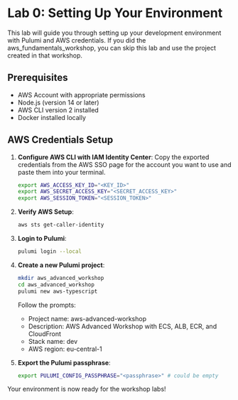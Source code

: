 # Lab 0: Setting Up Your Environment

This lab will guide you through setting up your development environment with Pulumi and AWS credentials. If you did the aws_fundamentals_workshop, you can skip this lab and use the project created in that workshop.

## Prerequisites

- AWS Account with appropriate permissions
- Node.js (version 14 or later)
- AWS CLI version 2 installed
- Docker installed locally

## AWS Credentials Setup

1. **Configure AWS CLI with IAM Identity Center**:
   Copy the exported credentials from the AWS SSO page for the account you want to use and paste them into your terminal.
   ```bash
   export AWS_ACCESS_KEY_ID="<KEY_ID>"
   export AWS_SECRET_ACCESS_KEY="<SECRET_ACCESS_KEY>"
   export AWS_SESSION_TOKEN="<SESSION_TOKEN>"
   ```

2. **Verify AWS Setup**:
   ```bash
   aws sts get-caller-identity
   ```

3. **Login to Pulumi**:
   ```bash
   pulumi login --local
   ```

4. **Create a new Pulumi project**:
   ```bash
   mkdir aws_advanced_workshop
   cd aws_advanced_workshop
   pulumi new aws-typescript
   ```
   Follow the prompts:
   - Project name: aws-advanced-workshop
   - Description: AWS Advanced Workshop with ECS, ALB, ECR, and CloudFront
   - Stack name: dev
   - AWS region: eu-central-1

5. **Export the Pulumi passphrase**:
   ```bash
   export PULUMI_CONFIG_PASSPHRASE="<passphrase>" # could be empty
   ```

Your environment is now ready for the workshop labs!
